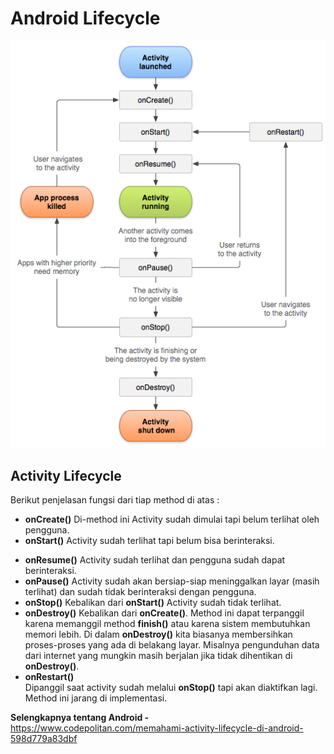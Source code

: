 #  Android Lifecycle
![Android lifecycle](lifecycle.png)

## Activity Lifecycle
Berikut penjelasan fungsi dari tiap method di atas :
* **onCreate()**
         Di-method ini Activity sudah dimulai tapi belum terlihat oleh pengguna.
* **onStart()**
         Activity sudah terlihat tapi belum bisa berinteraksi.   
- **onResume()**
         Activity sudah terlihat dan pengguna sudah dapat berinteraksi.
- **onPause()**
         Activity sudah akan bersiap-siap meninggalkan layar (masih terlihat) dan sudah tidak berinteraksi dengan pengguna. 
- **onStop()**
         Kebalikan dari **onStart()** Activity sudah tidak terlihat.
- **onDestroy()**
         Kebalikan dari **onCreate()**. Method ini dapat terpanggil karena memanggil method **finish()** atau karena sistem membutuhkan memori lebih. Di dalam **onDestroy()** kita biasanya membersihkan proses-proses yang ada di belakang layar. Misalnya pengunduhan data dari internet yang mungkin masih berjalan jika tidak dihentikan di **onDestroy()**.    
- **onRestart()**            
         Dipanggil saat activity sudah melalui **onStop()** tapi akan diaktifkan lagi. Method ini jarang di implementasi. 

**Selengkapnya tentang Android -** https://www.codepolitan.com/memahami-activity-lifecycle-di-android-598d779a83dbf